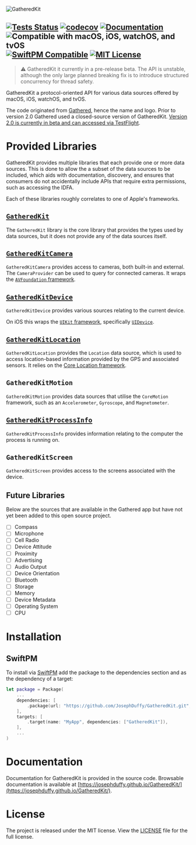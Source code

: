 ![GatheredKit](https://josephduffy.github.io/GatheredKit/img/banner.png)

[![Tests Status](https://github.com/JosephDuffy/GatheredKit/workflows/Tests/badge.svg)](https://launch-editor.github.com/actions?workflowID=Tests&event=push&nwo=JosephDuffy%2FGatheredKit)
[![codecov](https://codecov.io/gh/JosephDuffy/GatheredKit/branch/main/graph/badge.svg)](https://codecov.io/gh/JosephDuffy/GatheredKit)
[![Documentation](https://josephduffy.github.io/GatheredKit/badge.svg)](https://josephduffy.github.io/GatheredKit/)
![Compatible with macOS, iOS, watchOS, and tvOS](https://img.shields.io/badge/platforms-macOS%20%7C%20iOS%20%7C%20watchOS%20%7C%20tvOS%20-4BC51D.svg)
[![SwiftPM Compatible](https://img.shields.io/badge/SwiftPM-compatible-4BC51D.svg?style=flat)](https://github.com/apple/swift-package-manager)
[![MIT License](https://img.shields.io/badge/License-MIT-4BC51D.svg?style=flat)](./LICENSE)
--

> :warning: GatheredKit it currently in a pre-release beta. The API is unstable, although the only large planned breaking fix is to introduce structured concurrency for thread safety.

GatheredKit a protocol-oriented API for various data sources offered by macOS, iOS, watchOS, and tvOS.

The code originated from [Gathered](https://geo.itunes.apple.com/app/gathered/id929726748?mt=8), hence the name and logo. Prior to version 2.0 Gathered used a closed-source version of GatheredKit. [Version 2.0 is currently in beta and can accessed via TestFlight]().

# Provided Libraries

GatheredKit provides multiple libraries that each provide one or more data sources. This is done to allow the a subset of the data sources to be included, which aids with documentation, discovery, and ensures that consumers do not accidentally include APIs that require extra permissions, such as accessing the IDFA.

Each of these libraries roughly correlates to one of Apple's frameworks.

## [`GatheredKit`](./Sources/GatheredKit/README.md)

The `GatheredKit` library is the core library that provides the types used by data sources, but it does not provide any of the data sources itself.

## [`GatheredKitCamera`](./Sources/GatheredKitCamera/README.md)

`GatheredKitCamera` provides access to cameras, both built-in and external. The `CameraProvider` can be used to query for connected cameras. It wraps the [`AVFoundation` framework](https://developer.apple.com/documentation/avfoundation/).

## [`GatheredKitDevice`](./Sources/GatheredKitDevice/README.md)

`GatheredKitDevice` provides various sources relating to the current device.

On iOS this wraps the [`UIKit` framework](https://developer.apple.com/documentation/uikit/), specifically [`UIDevice`](https://developer.apple.com/documentation/uikit/uidevice).

## [`GatheredKitLocation`](./Sources/GatheredKitLocation/README.md)

`GatheredKitLocation` provides the `Location` data source, which is used to access location-based information provided by the GPS and associated sensors. It relies on the [Core Location framework](https://developer.apple.com/documentation/corelocation).

## `GatheredKitMotion`

`GatheredKitMotion` provides data sources that utilise the `CoreMotion` framework, such as an `Accelerometer`, `Gyroscope`, and `Magnetometer`.

## [`GatheredKitProcessInfo`](./Sources/GatheredKitProcessInfo/README.md)

`GatheredKitProcessInfo` provides information relating to the computer the process is running on.

## `GatheredKitScreen`

`GatheredKitScreen` provides access to the screens associated with the device.

## Future Libraries

Below are the sources that are available in the Gathered app but have not yet been added to this open source project.

- [ ] Compass
- [ ] Microphone
- [ ] Cell Radio
- [ ] Device Attitude
- [ ] Proximity
- [ ] Advertising
- [ ] Audio Output
- [ ] Device Orientation
- [ ] Bluetooth
- [ ] Storage
- [ ] Memory
- [ ] Device Metadata
- [ ] Operating System
- [ ] CPU

# Installation

## SwiftPM

To install via [SwiftPM](https://github.com/apple/swift-package-manager) add the package to the dependencies section and as the dependency of a target:

```swift
let package = Package(
    ...
    dependencies: [
        .package(url: "https://github.com/JosephDuffy/GatheredKit.git", from: "0.1.0"),
    ],
    targets: [
        .target(name: "MyApp", dependencies: ["GatheredKit"]),
    ],
    ...
)
```

# Documentation

Documentation for GatheredKit is provided in the source code. Browsable documentation is available at [https://josephduffy.github.io/GatheredKit/](https://josephduffy.github.io/GatheredKit/).

# License

The project is released under the MIT license. View the [LICENSE](./LICENSE) file for the full license.
